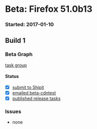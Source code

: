 # Beta: Firefox 51.0b13

### Started: 2017-01-10

## Build 1

### Beta Graph
[task group](https://tools.taskcluster.net/push-inspector/#/KZoBE_PWSKKvc5RcqP4qqg)


#### Status
- [x] [submit to Shipit](https://wiki.mozilla.org/Release:Release_Automation_on_Mercurial:Starting_a_Release#Submit_to_Ship_It)
- [x] [emailed beta-cdntest](../how-tos/relpro.md#1-email-drivers-re-release-live-on-test-channel)
- [x] [published release tasks](../how-tos/relpro.md#3-publish-release)

### Issues
- none



